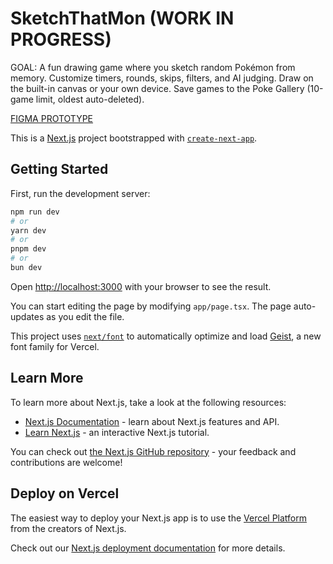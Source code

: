 # SketchThatMon (WORK IN PROGRESS)

GOAL: A fun drawing game where you sketch random Pokémon from memory. Customize timers, rounds, skips, filters, and AI judging. Draw on the built-in canvas or your own device. Save games to the Poke Gallery (10-game limit, oldest auto-deleted).

[FIGMA PROTOTYPE](https://www.figma.com/proto/VHLeFhAbwOXMT5et8pKkPF/SketchThatMon?node-id=36-295&p=f&t=3zacq7E6wB07fAtw-1&scaling=min-zoom&content-scaling=fixed&page-id=3%3A141&starting-point-node-id=36%3A295)

This is a [Next.js](https://nextjs.org) project bootstrapped with [`create-next-app`](https://nextjs.org/docs/app/api-reference/cli/create-next-app).

## Getting Started

First, run the development server:

```bash
npm run dev
# or
yarn dev
# or
pnpm dev
# or
bun dev
```

Open [http://localhost:3000](http://localhost:3000) with your browser to see the result.

You can start editing the page by modifying `app/page.tsx`. The page auto-updates as you edit the file.

This project uses [`next/font`](https://nextjs.org/docs/app/building-your-application/optimizing/fonts) to automatically optimize and load [Geist](https://vercel.com/font), a new font family for Vercel.

## Learn More

To learn more about Next.js, take a look at the following resources:

- [Next.js Documentation](https://nextjs.org/docs) - learn about Next.js features and API.
- [Learn Next.js](https://nextjs.org/learn) - an interactive Next.js tutorial.

You can check out [the Next.js GitHub repository](https://github.com/vercel/next.js) - your feedback and contributions are welcome!

## Deploy on Vercel

The easiest way to deploy your Next.js app is to use the [Vercel Platform](https://vercel.com/new?utm_medium=default-template&filter=next.js&utm_source=create-next-app&utm_campaign=create-next-app-readme) from the creators of Next.js.

Check out our [Next.js deployment documentation](https://nextjs.org/docs/app/building-your-application/deploying) for more details.
